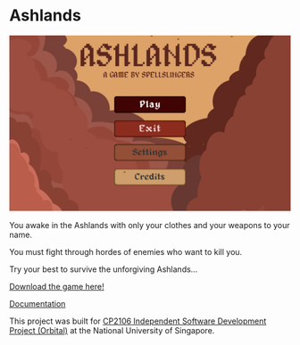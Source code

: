 # Ashlands
<img src="Game Spellslingers/Docs/Ashlands.png" width="600px">

You awake in the Ashlands with only your clothes and your weapons to your name. 

You must fight through hordes of enemies who want to kill you. 

Try your best to survive the unforgiving Ashlands…

[Download the game here!](https://nivmizzet123.itch.io/ashlands)

[Documentation](https://github.com/tanyizhe/Spellslingers-Orbital/blob/main/Game%20Spellslingers/Docs/Documentation.pdf)

This project was built for [CP2106 Independent Software Development Project (Orbital)](https://orbital.comp.nus.edu.sg/) at the National University of Singapore.
